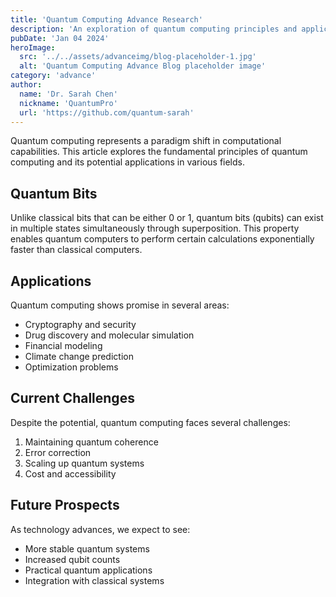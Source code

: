 ```yaml
---
title: 'Quantum Computing Advance Research'
description: 'An exploration of quantum computing principles and applications'
pubDate: 'Jan 04 2024'
heroImage: 
  src: '../../assets/advanceimg/blog-placeholder-1.jpg'
  alt: 'Quantum Computing Advance Blog placeholder image'
category: 'advance'
author:
  name: 'Dr. Sarah Chen'
  nickname: 'QuantumPro'
  url: 'https://github.com/quantum-sarah'
---
```


Quantum computing represents a paradigm shift in computational capabilities. This article explores the fundamental principles of quantum computing and its potential applications in various fields.

## Quantum Bits

Unlike classical bits that can be either 0 or 1, quantum bits (qubits) can exist in multiple states simultaneously through superposition. This property enables quantum computers to perform certain calculations exponentially faster than classical computers.

## Applications

Quantum computing shows promise in several areas:
- Cryptography and security
- Drug discovery and molecular simulation
- Financial modeling
- Climate change prediction
- Optimization problems

## Current Challenges

Despite the potential, quantum computing faces several challenges:
1. Maintaining quantum coherence
2. Error correction
3. Scaling up quantum systems
4. Cost and accessibility

## Future Prospects

As technology advances, we expect to see:
- More stable quantum systems
- Increased qubit counts
- Practical quantum applications
- Integration with classical systems
